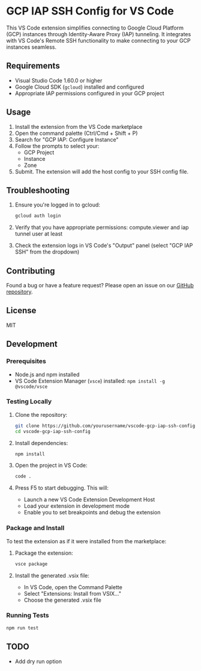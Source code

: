 # GCP IAP SSH Config for VS Code

This VS Code extension simplifies connecting to Google Cloud Platform (GCP) instances through Identity-Aware Proxy (IAP) tunneling. It integrates with VS Code's Remote SSH functionality to make connecting to your GCP instances seamless.

## Requirements

- Visual Studio Code 1.60.0 or higher
- Google Cloud SDK (`gcloud`) installed and configured
- Appropriate IAP permissions configured in your GCP project

## Usage

1. Install the extension from the VS Code marketplace
2. Open the command palette (Ctrl/Cmd + Shift + P)
3. Search for "GCP IAP: Configure Instance"
4. Follow the prompts to select your:
   - GCP Project
   - Instance
   - Zone
5. Submit. The extension will add the host config to your SSH config file.

## Troubleshooting

1. Ensure you're logged in to gcloud:
   ```bash
   gcloud auth login
   ```

2. Verify that you have appropriate permissions: compute.viewer and iap tunnel user at least

3. Check the extension logs in VS Code's "Output" panel (select "GCP IAP SSH" from the dropdown)

## Contributing

Found a bug or have a feature request? Please open an issue on our [GitHub repository](https://github.com/krisztiansala/vscode-gcp-iap-ssh-config).

## License

MIT

## Development

### Prerequisites
- Node.js and npm installed
- VS Code Extension Manager (`vsce`) installed: `npm install -g @vscode/vsce`

### Testing Locally
1. Clone the repository:
   ```bash
   git clone https://github.com/yourusername/vscode-gcp-iap-ssh-config
   cd vscode-gcp-iap-ssh-config
   ```

2. Install dependencies:
   ```bash
   npm install
   ```

3. Open the project in VS Code:
   ```bash
   code .
   ```

4. Press F5 to start debugging. This will:
   - Launch a new VS Code Extension Development Host
   - Load your extension in development mode
   - Enable you to set breakpoints and debug the extension

### Package and Install
To test the extension as if it were installed from the marketplace:

1. Package the extension:
   ```bash
   vsce package
   ```

2. Install the generated .vsix file:
   - In VS Code, open the Command Palette
   - Select "Extensions: Install from VSIX..."
   - Choose the generated .vsix file

### Running Tests
```bash
npm run test
```

## TODO
- Add dry run option